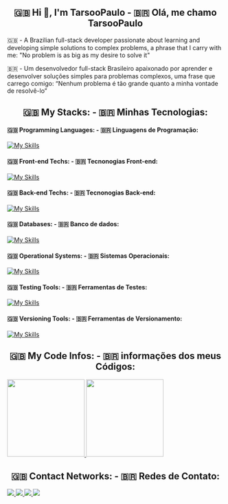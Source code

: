 <h2 align="center">🇬🇧 Hi 👋, I'm TarsooPaulo - 🇧🇷 Olá, me chamo TarsooPaulo</h2>

<p>
  🇬🇧 - A Brazilian full-stack developer passionate about learning and developing simple solutions to complex problems, 
  a phrase that I carry with me: "No problem is as big as my desire to solve it"

  🇧🇷 - Um desenvolvedor full-stack Brasileiro apaixonado por aprender e desenvolver soluções simples para problemas complexos, 
  uma frase que carrego comigo: “Nenhum problema é tão grande quanto a minha vontade de resolvê-lo”
</p>

<h2 align="center">🇬🇧 My Stacks: - 🇧🇷 Minhas Tecnologias:</h2>

<h4>
  🇬🇧 Programming Languages: - 🇧🇷 Linguagens de Programação:
</h4>

[![My Skills](https://skillicons.dev/icons?i=python,js,ts,java,bash&theme=dark)](https://skillicons.dev)

<h4> 
  🇬🇧 Front-end Techs: - 🇧🇷 Tecnonogias Front-end:
</h4>

[![My Skills](https://skillicons.dev/icons?i=html,css,react,next,django,babel,webpack&theme=dark)](https://skillicons.dev)

<h4> 
  🇬🇧 Back-end Techs: - 🇧🇷 Tecnonogias Back-end:
</h4>

[![My Skills](https://skillicons.dev/icons?i=nodejs,express,sequelize&theme=dark)](https://skillicons.dev)

<h4> 
  🇬🇧 Databases: - 🇧🇷 Banco de dados:
</h4>

[![My Skills](https://skillicons.dev/icons?i=sqlite,mongodb,postgres&theme=dark)](https://skillicons.dev)

<h4> 
  🇬🇧 Operational Systems: - 🇧🇷 Sistemas Operacionais:
</h4>

[![My Skills](https://skillicons.dev/icons?i=windows,linux,debian,redhat&theme=dark)](https://skillicons.dev)

<h4> 
  🇬🇧 Testing Tools: - 🇧🇷 Ferramentas de Testes:
</h4>

[![My Skills](https://skillicons.dev/icons?i=jest&theme=dark)](https://skillicons.dev)

<h4> 
  🇬🇧 Versioning Tools: - 🇧🇷 Ferramentas de Versionamento:
</h4>

[![My Skills](https://skillicons.dev/icons?i=git,github&theme=dark)](https://skillicons.dev)

          
<h2 align="center"> 
  🇬🇧 My Code Infos: - 🇧🇷 informações dos meus Códigos:
</h2>          

<a href="https://beacons.ai/Tarsoo_Paulo" target="_blank">
  <img height="180em" src="https://github-readme-stats.vercel.app/api?username=TarsooPaulo&show_icons=true&theme=blue-green" />
  <img height="180em" src="https://github-readme-stats.vercel.app/api/top-langs/?username=TarsooPaulo&layout=compact" />
</a>

<h2 align="center"> 
  🇬🇧 Contact Networks: - 🇧🇷 Redes de Contato:
</h2> 

<a href="https://www.linkedin.com/in/tarsoo-paulo/" target="blank"> 
  <img src="https://img.shields.io/badge/linkedin-%230077B5.svg?style=for-the-badge&logo=linkedin&logoColor=white">
</a>

<a href="https://www.instagram.com/tarsoo_paulo/" target="blank">
  <img src="https://img.shields.io/badge/Instagram-E4405F?style=for-the-badge&logo=instagram&logoColor=white">
</a>

<a href="https://x.com/Tarsoo_Paulo">
  <img src="https://img.shields.io/badge/Twitter-1DA1F2?style=for-the-badge&logo=twitter&logoColor=white">
</a>

<a href="mailto:paulodetarse333@gmail.com?subject=Interesse em seu perfil&body=Após revisar o seu perfil, gostaria de expressar meu interesse em estabelecer uma conversa. Seria possível entrarmos em contato no momento que lhe for mais conveniente?">
  <img src="https://img.shields.io/badge/Gmail-D14836?style=for-the-badge&logo=gmail&logoColor=white">
</a>


<!--
**TarsooPaulo/TarsooPaulo** is a ✨ _special_ ✨ repository because its `README.md` (this file) appears on your GitHub profile.

Here are some ideas to get you started:

- 🔭 I’m currently working on ...

- 👯 I’m looking to collaborate on ...
- 🤔 I’m looking for help with ...
- 💬 Ask me about ...
- 📫 How to reach me: ...
- 😄 Pronouns: He/Him
- ⚡ Fun fact: ...
--> 
